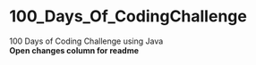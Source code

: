 # 100_Days_Of_CodingChallenge
100 Days of Coding Challenge using Java <br>
__Open changes column for readme__
